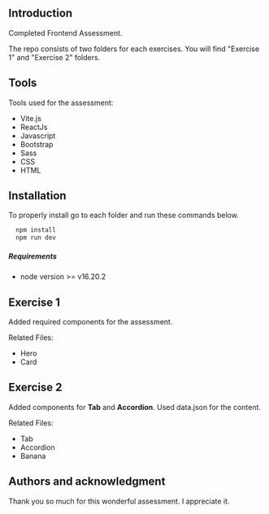 ## Introduction

Completed Frontend Assessment.

The repo consists of two folders for each exercises. You will find "Exercise 1" and "Exercise 2" folders.

## Tools

Tools used for the assessment:

- Vite.js
- ReactJs
- Javascript
- Bootstrap
- Sass
- CSS
- HTML

## Installation

To properly install go to each folder and run these commands below.

```python
  npm install
  npm run dev
```

##### Requirements

- node version >= v16.20.2

## Exercise 1

Added required components for the assessment.

Related Files:

- Hero
- Card

## Exercise 2

Added components for **Tab** and **Accordion**. Used data.json for the content.

Related Files:

- Tab
- Accordion
- Banana

## Authors and acknowledgment

Thank you so much for this wonderful assessment. I appreciate it.
